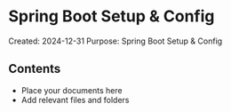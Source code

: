 # Spring Boot Setup & Config
Created: 2024-12-31
Purpose: Spring Boot Setup & Config

## Contents
- Place your documents here
- Add relevant files and folders
